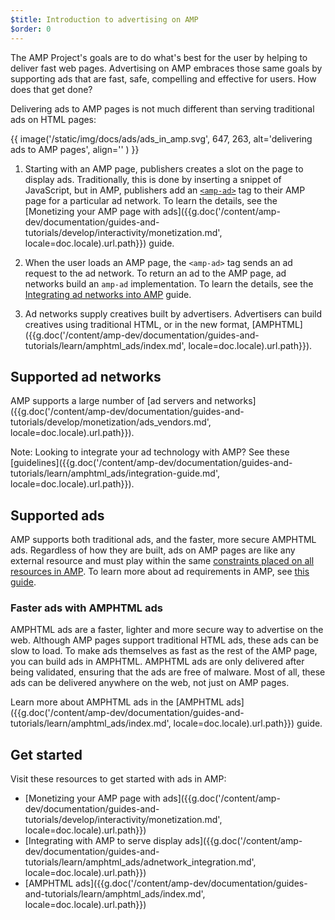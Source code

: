 ```yaml
---
$title: Introduction to advertising on AMP
$order: 0
---
```


The AMP Project's goals are to do what's best for the user by helping to deliver fast web pages. Advertising on AMP embraces those same goals by supporting ads that are fast, safe, compelling and effective for users. How does that get done?

Delivering ads to AMP pages is not much different than serving traditional ads on HTML pages:

{{ image('/static/img/docs/ads/ads_in_amp.svg', 647, 263, alt='delivering ads to AMP pages', align='' ) }}

1.  Starting with an AMP page, publishers creates a slot on the page to display ads. Traditionally, this is done by inserting a snippet of JavaScript, but in AMP, publishers add an [`<amp-ad>`](/docs/reference/components/amp-ad.html) tag to their AMP page for a particular ad network. To learn the details, see the [Monetizing your AMP page with ads]({{g.doc('/content/amp-dev/documentation/guides-and-tutorials/develop/interactivity/monetization.md', locale=doc.locale).url.path}}) guide.

2.  When the user loads an AMP page, the `<amp-ad>` tag sends an ad request to the ad network. To return an ad to the AMP page, ad networks build an `amp-ad` implementation. To learn the details, see the [Integrating ad networks into AMP](https://github.com/ampproject/amphtml/blob/master/ads/README.md) guide.

3.  Ad networks supply creatives built by advertisers. Advertisers can build creatives using traditional HTML, or in the new format, [AMPHTML]({{g.doc('/content/amp-dev/documentation/guides-and-tutorials/learn/amphtml_ads/index.md', locale=doc.locale).url.path}}).

## Supported ad networks

AMP supports a large number of [ad servers and networks]({{g.doc('/content/amp-dev/documentation/guides-and-tutorials/develop/monetization/ads_vendors.md', locale=doc.locale).url.path}}).

Note: Looking to integrate your ad technology with AMP? See these [guidelines]({{g.doc('/content/amp-dev/documentation/guides-and-tutorials/learn/amphtml_ads/integration-guide.md', locale=doc.locale).url.path}}).

## Supported ads

AMP supports both traditional ads, and the faster, more secure AMPHTML ads.  Regardless of how they are built, ads on AMP pages are like any external resource and must play within the same [constraints placed on all resources in AMP](/learn/about-how/).   To learn more about ad requirements in AMP, see [this guide](https://github.com/ampproject/amphtml/blob/master/ads/README.md#constraints).

### Faster ads with AMPHTML ads

AMPHTML ads are a faster, lighter and more secure way to advertise on the web. Although AMP pages support traditional HTML ads, these ads can be slow to load. To make ads themselves as fast as the rest of the AMP page, you can build ads in AMPHTML. AMPHTML ads are only delivered after being validated, ensuring that the ads are free of malware. Most of all, these ads can be delivered anywhere on the web, not just on AMP pages.

Learn more about AMPHTML ads in the [AMPHTML ads]({{g.doc('/content/amp-dev/documentation/guides-and-tutorials/learn/amphtml_ads/index.md', locale=doc.locale).url.path}}) guide.


## Get started

Visit these resources to get started with ads in AMP:

* [Monetizing your AMP page with ads]({{g.doc('/content/amp-dev/documentation/guides-and-tutorials/develop/interactivity/monetization.md', locale=doc.locale).url.path}})
* [Integrating with AMP to serve display ads]({{g.doc('/content/amp-dev/documentation/guides-and-tutorials/learn/amphtml_ads/adnetwork_integration.md', locale=doc.locale).url.path}})
* [AMPHTML ads]({{g.doc('/content/amp-dev/documentation/guides-and-tutorials/learn/amphtml_ads/index.md', locale=doc.locale).url.path}})
